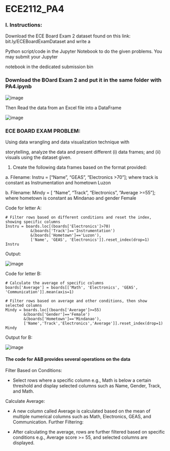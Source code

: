 # ECE2112_PA4

### I. Instructions:

Download the ECE Board Exam 2 dataset found on this link: bit.ly/ECEBoardExamDataset and write a

Python script/code in the Jupyter Notebook to do the given problems. You may submit your Jupyter

notebook in the dedicated submission bin

### Download the BOard Exam 2 and put it in the same folder with PA4.ipynb

![image](https://github.com/user-attachments/assets/9457fd21-6309-4705-b6ca-73c723344eee)

Then Read the data from an Excel file into a DataFrame

![image](https://github.com/user-attachments/assets/c9cd42de-59fa-46fd-b24d-92573aa0809e)



### ECE BOARD EXAM PROBLEM: 
Using data wrangling and data visualization technique with

storytelling, analyze the data and present different (i) data frames; and (ii) visuals using the dataset given.

1. Create the following data frames based on the format provided:

a. Filename: Instru = [“Name”, “GEAS”, “Electronics >70”]; where track is constant as
Instrumentation and hometown Luzon

b. Filename: Mindy = [ “Name”, “Track”, “Electronics”, “Average >=55”]; where hometown is
constant as Mindanao and gender Female

Code for letter A:
 ```
# Filter rows based on different conditions and reset the index, showing specific columns
Instru = boards.loc[(boards['Electronics']>70)
            &(boards['Track']=='Instrumentation') 
            &(boards['Hometown']=='Luzon'), 
            ['Name', 'GEAS', 'Electronics']].reset_index(drop=1)
Instru
```

Output:

![image](https://github.com/user-attachments/assets/9d1cab0f-bf20-4f0c-93e5-e0149f5eb8de)

Code for letter B:
```
# Calculate the average of specific columns
boards['Average'] = boards[['Math', 'Electronics', 'GEAS', 'Communication']].mean(axis=1)

# Filter rows based on average and other conditions, then show selected columns
Mindy = boards.loc[(boards['Average']>=55)
        &(boards['Gender']=='Female')
        &(boards['Hometown']=='Mindanao'),
        ['Name','Track','Electronics','Average']].reset_index(drop=1)
Mindy
```

Output for B:

![image](https://github.com/user-attachments/assets/102301b6-2dfd-47c6-963a-6e7b7115fc38)

#### The code for A&B  provides several operations on the data
Filter Based on Conditions:

- Select rows where a specific column e.g., Math is below a certain threshold and display selected columns such as Name, Gender, Track, and Math.

Calculate Average:

- A new column called Average is calculated based on the mean of multiple numerical columns such as Math, Electronics, GEAS, and Communication.
Further Filtering:

- After calculating the average, rows are further filtered based on specific conditions e.g., Average score >= 55, and selected columns are displayed.




